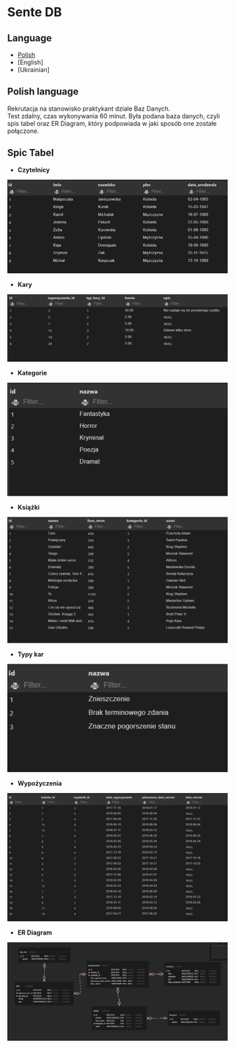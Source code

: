 # Sente DB 
## Language 
* [Polish](#polish-language)
* [English]
* [Ukrainian]
## Polish language
Rekrutacja na stanowisko praktykant  dziale Baz Danych.\
Test zdalny, czas wykonywania 60 minut.
Była podana baza danych, czyli spis tabel oraz ER Diagram, który 
podpowiada w jaki sposób one zostałe połączone. 

## Spic Tabel
* **Czytelnicy**

[![](https://github.com/Artemiusch/Sente_DB/blob/main/czytelnicy.PNG)](##Spis-tabel)

* **Kary**

[![](https://github.com/Artemiusch/Sente_DB/blob/testing_branch/kary.PNG)](##Spis-tabel)


* **Kategorie**

[![](https://github.com/Artemiusch/Sente_DB/blob/main/kategorie.PNG)](##Spis-tabel)


* **Książki**

[![](https://github.com/Artemiusch/Sente_DB/blob/main/ksiazki.PNG)](##Spis-tabel)


* **Typy kar**

[![](https://github.com/Artemiusch/Sente_DB/blob/main/typy_kar.PNG)](##Spis-tabel)


* **Wypożyczenia**

[![](https://github.com/Artemiusch/Sente_DB/blob/main/wypozyczenia.PNG)](##Spis-tabel)


* **ER Diagram**

[![](https://github.com/Artemiusch/Sente_DB/blob/main/ER_Diagram.PNG)](##Spis-tabel)
